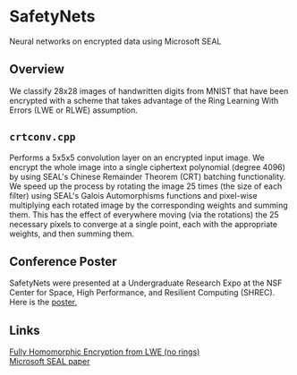 # SafetyNets
Neural networks on encrypted data using Microsoft SEAL

## Overview
We classify 28x28 images of handwritten digits from MNIST that have been encrypted with a scheme that takes advantage of the Ring Learning With Errors (LWE or RLWE) assumption. 


## `crtconv.cpp`
Performs a 5x5x5 convolution layer on an encrypted input image. We encrypt the whole image into a single ciphertext polynomial (degree 4096) by using SEAL's Chinese Remainder Theorem (CRT) batching functionality. We speed up the process by rotating the image 25 times (the size of each filter) 
using SEAL's Galois Automorphisms functions and pixel-wise multiplying each rotated image by the corresponding weights and summing them. This has the effect of everywhere moving (via the rotations) the 25 necessary pixels to converge at a single point, 
each with the appropriate weights, and then summing them. 

## Conference Poster
SafetyNets were presented at a Undergraduate Research Expo at the NSF Center for Space, High Performance, and Resilient Computing (SHREC). Here is the [poster.](https://github.com/fullprocess/SafetyNets/blob/master/Poster.pdf)

## Links
[Fully Homomorphic Encryption from LWE (no rings)](https://eprint.iacr.org/2011/344.pdf)  
[Microsoft SEAL paper](https://www.microsoft.com/en-us/research/wp-content/uploads/2017/06/sealmanual_v2.2.pdf)

